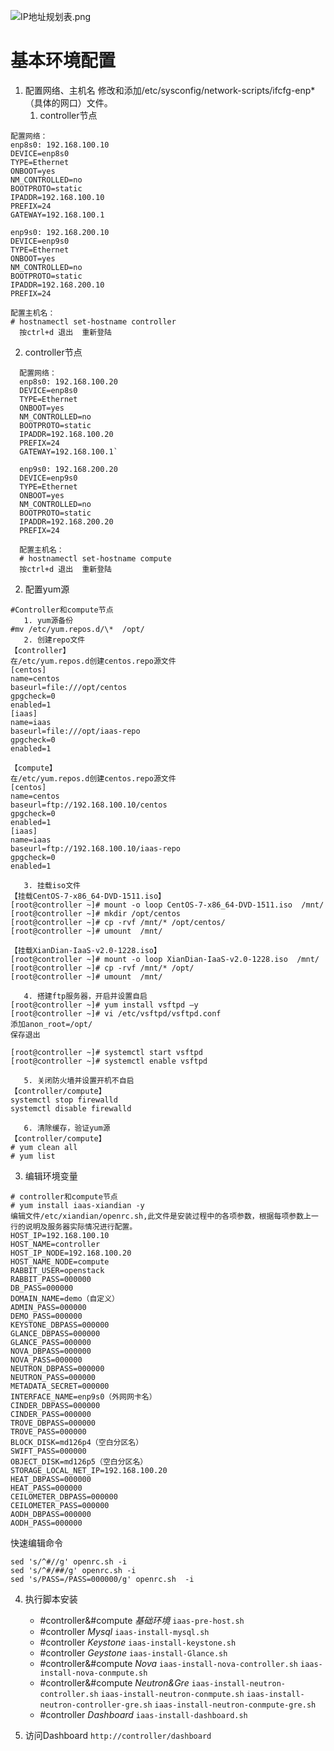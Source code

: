 ![IP地址规划表.png](https://s1.ax2x.com/2018/03/30/tC5Cn.png)


# 基本环境配置
1. 配置网络、主机名
修改和添加/etc/sysconfig/network-scripts/ifcfg-enp\*（具体的网口）文件。
   1. controller节点
```
配置网络：
enp8s0: 192.168.100.10
DEVICE=enp8s0
TYPE=Ethernet
ONBOOT=yes
NM_CONTROLLED=no
BOOTPROTO=static
IPADDR=192.168.100.10
PREFIX=24
GATEWAY=192.168.100.1

enp9s0: 192.168.200.10
DEVICE=enp9s0
TYPE=Ethernet
ONBOOT=yes
NM_CONTROLLED=no
BOOTPROTO=static
IPADDR=192.168.200.10
PREFIX=24

配置主机名：
# hostnamectl set-hostname controller
  按ctrl+d 退出  重新登陆
```
   2. controller节点
```
  配置网络：
  enp8s0: 192.168.100.20
  DEVICE=enp8s0
  TYPE=Ethernet
  ONBOOT=yes
  NM_CONTROLLED=no
  BOOTPROTO=static
  IPADDR=192.168.100.20
  PREFIX=24
  GATEWAY=192.168.100.1`

  enp9s0: 192.168.200.20
  DEVICE=enp9s0
  TYPE=Ethernet
  ONBOOT=yes
  NM_CONTROLLED=no
  BOOTPROTO=static
  IPADDR=192.168.200.20
  PREFIX=24

  配置主机名：
  # hostnamectl set-hostname compute
  按ctrl+d 退出  重新登陆
```
2. 配置yum源
```
#Controller和compute节点
   1. yum源备份
#mv /etc/yum.repos.d/\*  /opt/
   2. 创建repo文件
【controller】
在/etc/yum.repos.d创建centos.repo源文件
[centos]
name=centos
baseurl=file:///opt/centos
gpgcheck=0
enabled=1
[iaas]
name=iaas
baseurl=file:///opt/iaas-repo
gpgcheck=0
enabled=1

【compute】
在/etc/yum.repos.d创建centos.repo源文件
[centos]
name=centos
baseurl=ftp://192.168.100.10/centos
gpgcheck=0
enabled=1
[iaas]
name=iaas
baseurl=ftp://192.168.100.10/iaas-repo
gpgcheck=0
enabled=1

   3. 挂载iso文件
【挂载CentOS-7-x86_64-DVD-1511.iso】
[root@controller ~]# mount -o loop CentOS-7-x86_64-DVD-1511.iso  /mnt/
[root@controller ~]# mkdir /opt/centos
[root@controller ~]# cp -rvf /mnt/* /opt/centos/
[root@controller ~]# umount  /mnt/

【挂载XianDian-IaaS-v2.0-1228.iso】
[root@controller ~]# mount -o loop XianDian-IaaS-v2.0-1228.iso  /mnt/
[root@controller ~]# cp -rvf /mnt/* /opt/
[root@controller ~]# umount  /mnt/

   4. 搭建ftp服务器，开启并设置自启
[root@controller ~]# yum install vsftpd –y
[root@controller ~]# vi /etc/vsftpd/vsftpd.conf
添加anon_root=/opt/
保存退出

[root@controller ~]# systemctl start vsftpd
[root@controller ~]# systemctl enable vsftpd

   5. 关闭防火墙并设置开机不自启
【controller/compute】
systemctl stop firewalld
systemctl disable firewalld

   6. 清除缓存，验证yum源
【controller/compute】
# yum clean all
# yum list
```

3. 编辑环境变量
```
# controller和compute节点
# yum install iaas-xiandian -y
编辑文件/etc/xiandian/openrc.sh,此文件是安装过程中的各项参数，根据每项参数上一行的说明及服务器实际情况进行配置。
HOST_IP=192.168.100.10
HOST_NAME=controller
HOST_IP_NODE=192.168.100.20
HOST_NAME_NODE=compute
RABBIT_USER=openstack
RABBIT_PASS=000000
DB_PASS=000000
DOMAIN_NAME=demo（自定义）
ADMIN_PASS=000000
DEMO_PASS=000000
KEYSTONE_DBPASS=000000
GLANCE_DBPASS=000000
GLANCE_PASS=000000
NOVA_DBPASS=000000
NOVA_PASS=000000
NEUTRON_DBPASS=000000
NEUTRON_PASS=000000
METADATA_SECRET=000000
INTERFACE_NAME=enp9s0（外网网卡名）
CINDER_DBPASS=000000
CINDER_PASS=000000
TROVE_DBPASS=000000
TROVE_PASS=000000
BLOCK_DISK=md126p4（空白分区名）
SWIFT_PASS=000000
OBJECT_DISK=md126p5（空白分区名）
STORAGE_LOCAL_NET_IP=192.168.100.20
HEAT_DBPASS=000000
HEAT_PASS=000000
CEILOMETER_DBPASS=000000
CEILOMETER_PASS=000000
AODH_DBPASS=000000
AODH_PASS=000000
```
快速编辑命令
```
sed 's/^#//g' openrc.sh -i
sed 's/^#/##/g' openrc.sh -i
sed 's/PASS=/PASS=000000/g' openrc.sh  -i
```

4. 执行脚本安装
   - #controller&#compute *基础环境*
   `iaas-pre-host.sh`
   - #controller *Mysql*
   `iaas-install-mysql.sh`
   - #controller *Keystone*
   `iaas-install-keystone.sh`
   - #controller *Geystone*
   `iaas-install-Glance.sh`
   - #controller&#compute *Nova*
   `iaas-install-nova-controller.sh`
   `iaas-install-nova-conmpute.sh`
   - #controller&#compute *Neutron&Gre*
   `iaas-install-neutron-controller.sh`
   `iaas-install-neutron-conmpute.sh`
   `iaas-install-neutron-controller-gre.sh`
   `iaas-install-neutron-conmpute-gre.sh`
   - #controller *Dashboard*
   `iaas-install-dashboard.sh`

5. 访问Dashboard
  `http://controller/dashboard`
